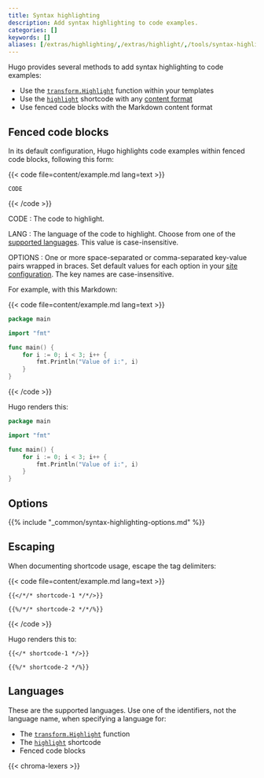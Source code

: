 ```yaml
---
title: Syntax highlighting
description: Add syntax highlighting to code examples.
categories: []
keywords: []
aliases: [/extras/highlighting/,/extras/highlight/,/tools/syntax-highlighting/]
---
```


Hugo provides several methods to add syntax highlighting to code examples:

- Use the [`transform.Highlight`] function within your templates
- Use the [`highlight`] shortcode with any [content format](g)
- Use fenced code blocks with the Markdown content format

[`transform.Highlight`]: /functions/transform/highlight/
[`highlight`]: /shortcodes/highlight/

## Fenced code blocks

In its default configuration, Hugo highlights code examples within fenced code blocks, following this form:

{{< code file=content/example.md lang=text >}}
```LANG [OPTIONS]
CODE
```
{{< /code >}}

CODE
: The code to highlight.

LANG
: The language of the code to highlight. Choose from one of the [supported languages]. This value is case-insensitive.

OPTIONS
: One or more space-separated or comma-separated key-value pairs wrapped in braces. Set default values for each option in your [site configuration]. The key names are case-insensitive.

[supported languages]: #languages
[site configuration]: /configuration/markup/#highlight

For example, with this Markdown:

{{< code file=content/example.md lang=text >}}
```go {linenos=inline hl_lines=[3,"6-8"] style=emacs}
package main

import "fmt"

func main() {
    for i := 0; i < 3; i++ {
        fmt.Println("Value of i:", i)
    }
}
```
{{< /code >}}

Hugo renders this:

```go {linenos=inline, hl_lines=[3, "6-8"], style=emacs}
package main

import "fmt"

func main() {
    for i := 0; i < 3; i++ {
        fmt.Println("Value of i:", i)
    }
}
```

## Options

{{% include "_common/syntax-highlighting-options.md" %}}

## Escaping

When documenting shortcode usage, escape the tag delimiters:

{{< code file=content/example.md lang=text >}}
```text {linenos=inline}
{{</*/* shortcode-1 */*/>}}

{{%/*/* shortcode-2 */*/%}}
```
{{< /code >}}

Hugo renders this to:

```text {linenos=inline}
{{</* shortcode-1 */>}}

{{%/* shortcode-2 */%}}
```

## Languages

These are the supported languages. Use one of the identifiers, not the language name, when specifying a language for:

- The [`transform.Highlight`] function
- The [`highlight`] shortcode
- Fenced code blocks

{{< chroma-lexers >}}
